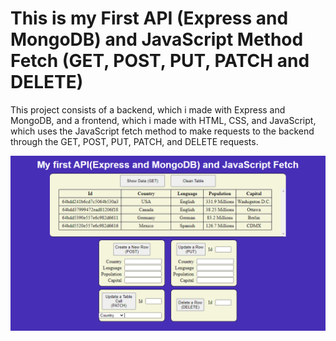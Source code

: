 # This is my First API (Express and MongoDB) and JavaScript Method Fetch (GET, POST, PUT, PATCH and DELETE)
This project consists of a backend, which i made with Express and MongoDB, and a frontend, which i made with HTML, CSS, and JavaScript, which uses the JavaScript fetch method to make requests to the backend through the GET, POST, PUT, PATCH, and DELETE requests.

<img src="./assets/api-express-mongodb-fetch.png">
